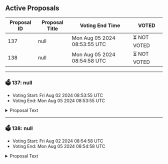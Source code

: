 ## Active Proposals

| Proposal ID | Proposal Title | Voting End Time | VOTED |
|-------------|----------------|-----------------|-------|
| 137 | null | Mon Aug 05 2024 08:53:55 UTC | ⏳ NOT VOTED |
| 138 | null | Mon Aug 05 2024 08:54:58 UTC | ⏳ NOT VOTED |

---

### 🗳 137: null
- Voting Start: Fri Aug 02 2024 08:53:55 UTC
- Voting End: Mon Aug 05 2024 08:53:55 UTC

<details>
<summary>Proposal Text</summary>
 
null
</details>

---

### 🗳 138: null
- Voting Start: Fri Aug 02 2024 08:54:58 UTC
- Voting End: Mon Aug 05 2024 08:54:58 UTC

<details>
<summary>Proposal Text</summary>
 
null
</details>
